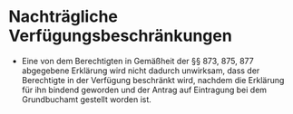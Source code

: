 # Nachträgliche Verfügungsbeschränkungen

- Eine von dem Berechtigten in Gemäßheit der §§ 873, 875, 877 abgegebene Erklärung wird nicht dadurch unwirksam, dass der Berechtigte in der Verfügung beschränkt wird, nachdem die Erklärung für ihn bindend geworden und der Antrag auf Eintragung bei dem Grundbuchamt gestellt worden ist.

